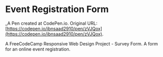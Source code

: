 # Event Registration Form
 _A Pen created at CodePen.io. Original URL: [https://codepen.io/ibnsaad2910/pen/zVJQox](https://codepen.io/ibnsaad2910/pen/zVJQox).

 A FreeCodeCamp Responsive Web Design Project - Survey Form. A form for an online event registration.